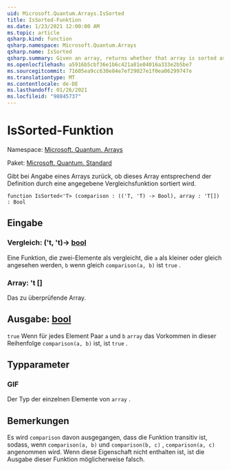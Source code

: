 ```yaml
---
uid: Microsoft.Quantum.Arrays.IsSorted
title: IsSorted-Funktion
ms.date: 1/23/2021 12:00:00 AM
ms.topic: article
qsharp.kind: function
qsharp.namespace: Microsoft.Quantum.Arrays
qsharp.name: IsSorted
qsharp.summary: Given an array, returns whether that array is sorted as defined by a given comparison function.
ms.openlocfilehash: a5916b5cbf36e1b6c421a81e04016a333e2b5be7
ms.sourcegitcommit: 71605ea9cc630e84e7ef29027e1f0ea06299747e
ms.translationtype: MT
ms.contentlocale: de-DE
ms.lasthandoff: 01/26/2021
ms.locfileid: "98845737"
---
```

# <a name="issorted-function"></a>IsSorted-Funktion

Namespace: [Microsoft. Quantum. Arrays](xref:Microsoft.Quantum.Arrays)

Paket: [Microsoft. Quantum. Standard](https://nuget.org/packages/Microsoft.Quantum.Standard)


Gibt bei Angabe eines Arrays zurück, ob dieses Array entsprechend der Definition durch eine angegebene Vergleichsfunktion sortiert wird.

```qsharp
function IsSorted<'T> (comparison : (('T, 'T) -> Bool), array : 'T[]) : Bool
```


## <a name="input"></a>Eingabe

### <a name="comparison--tt---bool"></a>Vergleich: ('t, 't)-> [bool](xref:microsoft.quantum.lang-ref.bool)

Eine Funktion, die zwei-Elemente als vergleicht, die `a` als kleiner oder gleich angesehen werden, `b` wenn gleich `comparison(a, b)` ist `true` .


### <a name="array--t"></a>Array: 't []

Das zu überprüfende Array.



## <a name="output--bool"></a>Ausgabe: [bool](xref:microsoft.quantum.lang-ref.bool)

`true` Wenn für jedes Element Paar `a` und `b` `array` das Vorkommen in dieser Reihenfolge `comparison(a, b)` ist, ist `true` .

## <a name="type-parameters"></a>Typparameter

### <a name="t"></a>GIF

Der Typ der einzelnen Elemente von `array` .

## <a name="remarks"></a>Bemerkungen

Es wird `comparison` davon ausgegangen, dass die Funktion transitiv ist, sodass, wenn `comparison(a, b)` und `comparison(b, c)` , `comparison(a, c)` angenommen wird. Wenn diese Eigenschaft nicht enthalten ist, ist die Ausgabe dieser Funktion möglicherweise falsch.